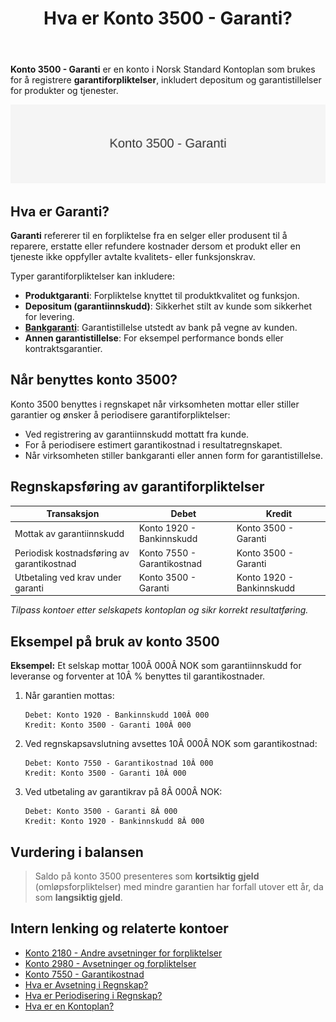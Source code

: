 ﻿---
title: "Hva er Konto 3500 - Garanti?"
seoTitle: "3500-garanti"
description: '**Konto 3500 - Garanti** er en konto i Norsk Standard Kontoplan som brukes for å registrere **garantiforpliktelser**, inkludert depositum og garantistillelser ...'
---

**Konto 3500 - Garanti** er en konto i Norsk Standard Kontoplan som brukes for å registrere **garantiforpliktelser**, inkludert depositum og garantistillelser for produkter og tjenester.

![Illustrasjon av konto 3500 Garanti](3500-garanti-image.svg)

## Hva er Garanti?

**Garanti** refererer til en forpliktelse fra en selger eller produsent til å reparere, erstatte eller refundere kostnader dersom et produkt eller en tjeneste ikke oppfyller avtalte kvalitets- eller funksjonskrav.

Typer garantiforpliktelser kan inkludere:

* **Produktgaranti**: Forpliktelse knyttet til produktkvalitet og funksjon.
* **Depositum (garantiinnskudd)**: Sikkerhet stilt av kunde som sikkerhet for levering.
* **[Bankgaranti](/blogs/regnskap/bankgaranti "Hva er Bankgaranti? En komplett guide til bankgarantier i Norge")**: Garantistillelse utstedt av bank på vegne av kunden.
* **Annen garantistillelse**: For eksempel performance bonds eller kontraktsgarantier.

## Når benyttes konto 3500?

Konto 3500 benyttes i regnskapet når virksomheten mottar eller stiller garantier og ønsker å periodisere garantiforpliktelser:

* Ved registrering av garantiinnskudd mottatt fra kunde.
* For å periodisere estimert garantikostnad i resultatregnskapet.
* Når virksomheten stiller bankgaranti eller annen form for garantistillelse.

## Regnskapsføring av garantiforpliktelser

| Transaksjon                                   | Debet                             | Kredit                       |
|-----------------------------------------------|-----------------------------------|------------------------------|
| Mottak av garantiinnskudd                     | Konto 1920 - Bankinnskudd         | Konto 3500 - Garanti         |
| Periodisk kostnadsføring av garantikostnad    | Konto 7550 - Garantikostnad       | Konto 3500 - Garanti         |
| Utbetaling ved krav under garanti             | Konto 3500 - Garanti              | Konto 1920 - Bankinnskudd    |

_*Tilpass kontoer etter selskapets kontoplan og sikr korrekt resultatføring.*_

## Eksempel på bruk av konto 3500

**Eksempel:** Et selskap mottar 100Â 000Â NOK som garantiinnskudd for leveranse og forventer at 10Â % benyttes til garantikostnader.

1. Når garantien mottas:

   ```
   Debet: Konto 1920 - Bankinnskudd 100Â 000
   Kredit: Konto 3500 - Garanti 100Â 000
   ```

2. Ved regnskapsavslutning avsettes 10Â 000Â NOK som garantikostnad:

   ```
   Debet: Konto 7550 - Garantikostnad 10Â 000
   Kredit: Konto 3500 - Garanti 10Â 000
   ```

3. Ved utbetaling av garantikrav på 8Â 000Â NOK:

   ```
   Debet: Konto 3500 - Garanti 8Â 000
   Kredit: Konto 1920 - Bankinnskudd 8Â 000
   ```

## Vurdering i balansen

> Saldo på konto 3500 presenteres som **kortsiktig gjeld** (omløpsforpliktelser) med mindre garantien har forfall utover ett år, da som **langsiktig gjeld**.

## Intern lenking og relaterte kontoer

* [Konto 2180 - Andre avsetninger for forpliktelser](/blogs/kontoplan/2180-andre-avsetninger-for-forpliktelser "Konto 2180 - Andre avsetninger for forpliktelser i Norsk Standard Kontoplan")
* [Konto 2980 - Avsetninger og forpliktelser](/blogs/kontoplan/2980-avsetninger-og-forpliktelser "Konto 2980 - Avsetninger og forpliktelser i Norsk Standard Kontoplan")
* [Konto 7550 - Garantikostnad](/blogs/kontoplan/7550-garantikostnad "Konto 7550 - Garantikostnad i Norsk Standard Kontoplan")
* [Hva er Avsetning i Regnskap?](/blogs/regnskap/avsetning "Hva er Avsetning i Regnskap? Komplett Guide til Avsetninger og Estimater")
* [Hva er Periodisering i Regnskap?](/blogs/regnskap/hva-er-periodisering "Hva er Periodisering i Regnskap? Komplett Guide til Periodiseringsprinsippet")
* [Hva er en Kontoplan?](/blogs/regnskap/hva-er-kontoplan "Hva er en Kontoplan? Komplett Guide til Kontoplaner i Norsk Regnskap")






